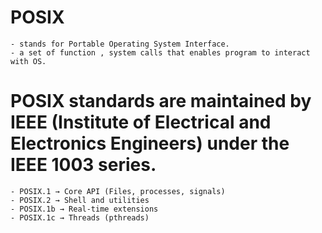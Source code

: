# POSIX
    - stands for Portable Operating System Interface.
    - a set of function , system calls that enables program to interact with OS.

# POSIX standards are maintained by IEEE (Institute of Electrical and Electronics Engineers) under the IEEE 1003 series.

    - POSIX.1 → Core API (Files, processes, signals)
    - POSIX.2 → Shell and utilities
    - POSIX.1b → Real-time extensions
    - POSIX.1c → Threads (pthreads)